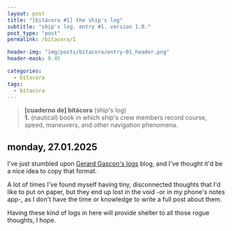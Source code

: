 ```yaml
---
layout: post
title: "[bitácora #1] the ship's log"
subtitle: "ship's log. entry #1. version 1.0."
post_type: "post"
permalink: /bitacora/1

header-img: "img/posts/bitacora/entry-01_header.png"
header-mask: 0.45

categories:
  - bitacora
tags:
  - bitacora
---
```


> **[cuaderno de] bitácora** (ship's log)
> <br>
> **1.** (nautical) book in which ship's crew members record course, speed, maneuvers, and other navigation phenomena.

## monday, 27.01.2025

I've just stumbled upon [Gerard Gascon's logs](https://logs.gerardgascon.com/)
blog, and I've thought it'd be a nice idea to copy that format.

A lot of times I've found myself having tiny, disconnected
thoughts that I'd like to put on paper, but they end up lost
in the void -or in my phone's notes app-, as I don't have the
time or knowledge to write a full post about them.

Having these kind of logs in here will provide shelter to all
those rogue thoughts, I hope.